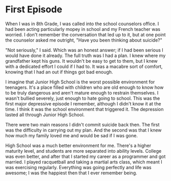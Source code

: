 # First Episode

When I was in 8th Grade, I was called into the school counselors office. I had been acting particularly mopey in school and my French teacher was worried. I don't remember the conversation that led up to it, but at one point the counselor asked me outright, "Have you been thinking about suicide?"

"Not seriously," I said. Which was an honest answer; if I had been serious I would have done it already. The full truth was I had a plan. I knew where my grandfather kept his guns. It wouldn't be easy to get to them, but I knew with a dedicated effort I could if I had to. It was a macabre sort of comfort, knowing that I had an out if things got bad enough.

I imagine that Junior High School is the worst possible environment for teenagers. It's a place filled with children who are old enough to know how to be truly dangerous and aren't mature enough to restrain themselves. I wasn't bullied severely, just enough to hate going to school. This was the first major depressive episode I remember, although I didn't know it at the time. I think it was the school environment that triggered it. The depression lasted all through Junior High School.

There were two main reasons I didn't commit suicide back then. The first was the difficulty in carrying out my plan. And the second was that I knew how much my family loved me and would be sad if I was gone.

High School was a much better environment for me. There's a higher maturity level, and students are more separated into ability levels. College was even better, and after that I started my career as a programmer and got married. I played racquetball and taking a martial arts class, which meant I was exercising regularly. Everything was going perfectly and life was awesome; I was the happiest then that I ever remember being.
